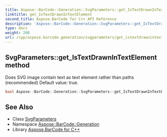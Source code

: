 ```yaml
---
title: Aspose::BarCode::Generation::SvgParameters::get_IsTextDrawnInTextElement method
linktitle: get_IsTextDrawnInTextElement
second_title: Aspose.BarCode for C++ API Reference
description: 'Aspose::BarCode::Generation::SvgParameters::get_IsTextDrawnInTextElement method. Does SVG image contain text as text element rather than paths (recommended) Default value: true in C++.'
type: docs
weight: 200
url: /cpp/aspose.barcode.generation/svgparameters/get_istextdrawnintextelement/
---
```

## SvgParameters::get_IsTextDrawnInTextElement method


Does SVG image contain text as text element rather than paths (recommended) Default value: true.

```cpp
bool Aspose::BarCode::Generation::SvgParameters::get_IsTextDrawnInTextElement() const
```

## See Also

* Class [SvgParameters](../)
* Namespace [Aspose::BarCode::Generation](../../)
* Library [Aspose.BarCode for C++](../../../)
